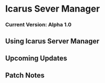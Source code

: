 # Icarus Sever Manager
### Current Version: Alpha 1.0

## Using Icarus Server Manager

## Upcoming Updates

## Patch Notes
